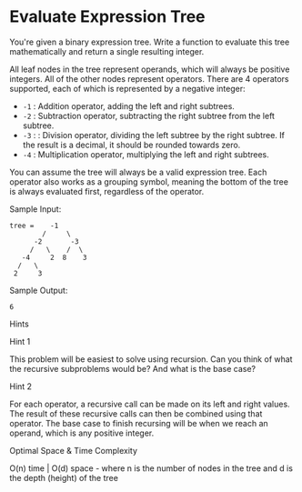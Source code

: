 # Evaluate Expression Tree

You're given a binary expression tree. Write a function to evaluate this tree mathematically and return a single resulting integer.

All leaf nodes in the tree represent operands, which will always be positive integers. All of the other nodes represent operators. There are 4 operators supported, each of which is represented by a negative integer:

- `-1` : Addition operator, adding the left and right subtrees.
- `-2` : Subtraction operator, subtracting the right subtree from the left subtree.
- `-3` : : Division operator, dividing the left subtree by the right subtree. If the result is a decimal, it should be rounded towards zero.
- `-4` : Multiplication operator, multiplying the left and right subtrees.

You can assume the tree will always be a valid expression tree. Each operator also works as a grouping symbol, meaning the bottom of the tree is always evaluated first, regardless of the operator.

Sample Input:

```
tree =    -1
        /     \
      -2       -3
     /   \    /  \
   -4     2  8    3
  /   \
 2     3
```

Sample Output:

```
6
```

Hints

Hint 1

This problem will be easiest to solve using recursion. Can you think of what the recursive subproblems would be? And what is the base case?

Hint 2

For each operator, a recursive call can be made on its left and right values. The result of these recursive calls can then be combined using that operator. The base case to finish recursing will be when we reach an operand, which is any positive integer.

Optimal Space & Time Complexity

O(n) time | O(d) space - where n is the number of nodes in the tree and d is the depth (height) of the tree

